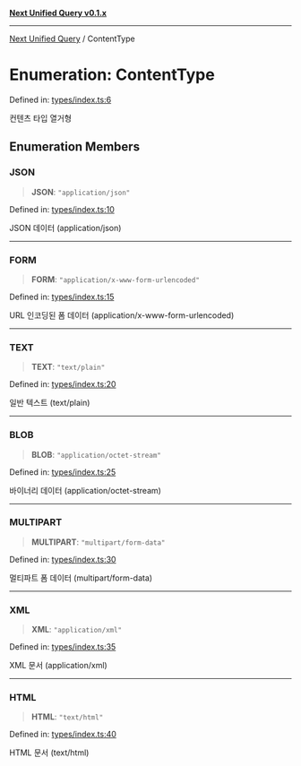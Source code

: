 [**Next Unified Query v0.1.x**](../README.md)

***

[Next Unified Query](../globals.md) / ContentType

# Enumeration: ContentType

Defined in: [types/index.ts:6](https://github.com/newExpand/next-unified-query/blob/main/packages/core/src/types/index.ts#L6)

컨텐츠 타입 열거형

## Enumeration Members

### JSON

> **JSON**: `"application/json"`

Defined in: [types/index.ts:10](https://github.com/newExpand/next-unified-query/blob/main/packages/core/src/types/index.ts#L10)

JSON 데이터 (application/json)

***

### FORM

> **FORM**: `"application/x-www-form-urlencoded"`

Defined in: [types/index.ts:15](https://github.com/newExpand/next-unified-query/blob/main/packages/core/src/types/index.ts#L15)

URL 인코딩된 폼 데이터 (application/x-www-form-urlencoded)

***

### TEXT

> **TEXT**: `"text/plain"`

Defined in: [types/index.ts:20](https://github.com/newExpand/next-unified-query/blob/main/packages/core/src/types/index.ts#L20)

일반 텍스트 (text/plain)

***

### BLOB

> **BLOB**: `"application/octet-stream"`

Defined in: [types/index.ts:25](https://github.com/newExpand/next-unified-query/blob/main/packages/core/src/types/index.ts#L25)

바이너리 데이터 (application/octet-stream)

***

### MULTIPART

> **MULTIPART**: `"multipart/form-data"`

Defined in: [types/index.ts:30](https://github.com/newExpand/next-unified-query/blob/main/packages/core/src/types/index.ts#L30)

멀티파트 폼 데이터 (multipart/form-data)

***

### XML

> **XML**: `"application/xml"`

Defined in: [types/index.ts:35](https://github.com/newExpand/next-unified-query/blob/main/packages/core/src/types/index.ts#L35)

XML 문서 (application/xml)

***

### HTML

> **HTML**: `"text/html"`

Defined in: [types/index.ts:40](https://github.com/newExpand/next-unified-query/blob/main/packages/core/src/types/index.ts#L40)

HTML 문서 (text/html)

